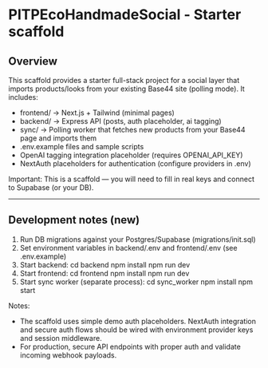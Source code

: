 PITPEcoHandmadeSocial - Starter scaffold
======================================

Overview
--------
This scaffold provides a starter full-stack project for a social layer that imports products/looks
from your existing Base44 site (polling mode). It includes:

- frontend/  -> Next.js + Tailwind (minimal pages)
- backend/   -> Express API (posts, auth placeholder, ai tagging)
- sync/      -> Polling worker that fetches new products from your Base44 page and imports them
- .env.example files and sample scripts
- OpenAI tagging integration placeholder (requires OPENAI_API_KEY)
- NextAuth placeholders for authentication (configure providers in .env)

Important: This is a scaffold — you will need to fill in real keys and connect to Supabase (or your DB).


---
Development notes (new)
-----------------------
1. Run DB migrations against your Postgres/Supabase (migrations/init.sql)
2. Set environment variables in backend/.env and frontend/.env (see .env.example)
3. Start backend:
   cd backend
   npm install
   npm run dev
4. Start frontend:
   cd frontend
   npm install
   npm run dev
5. Start sync worker (separate process):
   cd sync_worker
   npm install
   npm start

Notes:
- The scaffold uses simple demo auth placeholders. NextAuth integration and secure auth flows should be wired with environment provider keys and session middleware.
- For production, secure API endpoints with proper auth and validate incoming webhook payloads.

